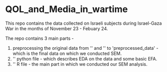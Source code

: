 # QOL_and_Media_in_wartime

This repo contains the data collected on Israeli subjects during Israel-Gaza War in the months of November 23 - Febuary 24. 

The repo contains 3 main parts - 
1. preprocessing the original data from '' and '' to 'preprocessed_data' - which is the final data on which we conducted SEM.
2. '' python file - which describes EDA on the data and some basic EFA.
3. '' R file - the main part in which we conducted our SEM analysis.
